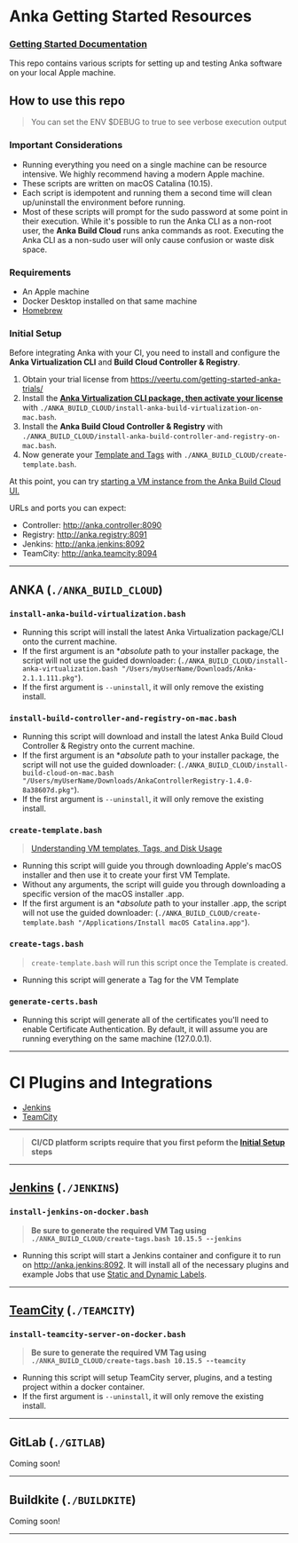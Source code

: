 # Anka Getting Started Resources

### [Getting Started Documentation](https://ankadocs.veertu.com/docs/getting-started/)

This repo contains various scripts for setting up and testing Anka software on your local Apple machine.

## How to use this repo

> You can set the ENV $DEBUG to true to see verbose execution output

### Important Considerations

- Running everything you need on a single machine can be resource intensive. We highly recommend having a modern Apple machine.
- These scripts are written on macOS Catalina (10.15).
- Each script is idempotent and running them a second time will clean up/uninstall the environment before running.
- Most of these scripts will prompt for the sudo password at some point in their execution. While it's possible to run the Anka CLI as a non-root user, the **Anka Build Cloud** runs anka commands as root. Executing the Anka CLI as a non-sudo user will only cause confusion or waste disk space.

### Requirements

- An Apple machine
- Docker Desktop installed on that same machine
- [Homebrew](https://brew.sh/)

### Initial Setup

Before integrating Anka with your CI, you need to install and configure the **Anka Virtualization CLI** and **Build Cloud Controller & Registry**.

1. Obtain your trial license from https://veertu.com/getting-started-anka-trials/
1. Install the **[Anka Virtualization CLI package, then activate your license](https://ankadocs.veertu.com/docs/anka-cli/installation/#install-the-anka-cli)** with `./ANKA_BUILD_CLOUD/install-anka-build-virtualization-on-mac.bash`.
2. Install the **Anka Build Cloud Controller & Registry** with `./ANKA_BUILD_CLOUD/install-anka-build-controller-and-registry-on-mac.bash`.
3. Now generate your [Template and Tags](https://ankadocs.veertu.com/docs/getting-started/creating-your-first-vm/#understanding-vm-templates-tags-and-disk-usage) with `./ANKA_BUILD_CLOUD/create-template.bash`.

At this point, you can try [starting a VM instance from the Anka Build Cloud UI.](https://ankadocs.veertu.com/docs/getting-started/macos/#step-4-start-a-vm-instance-using-the-controller-ui)

URLs and ports you can expect:

- Controller: http://anka.controller:8090
- Registry:   http://anka.registry:8091
- Jenkins:    http://anka.jenkins:8092
- TeamCity:   http://anka.teamcity:8094

---

## ANKA (`./ANKA_BUILD_CLOUD`)

### `install-anka-build-virtualization.bash`

- Running this script will install the latest Anka Virtualization package/CLI onto the current machine.
- If the first argument is an **absolute* path to your installer package, the script will not use the guided downloader: (`./ANKA_BUILD_CLOUD/install-anka-virtualization.bash "/Users/myUserName/Downloads/Anka-2.1.1.111.pkg"`).
- If the first argument is `--uninstall`, it will only remove the existing install.

### `install-build-controller-and-registry-on-mac.bash`

- Running this script will download and install the latest Anka Build Cloud Controller & Registry onto the current machine.
- If the first argument is an **absolute* path to your installer package, the script will not use the guided downloader: (`./ANKA_BUILD_CLOUD/install-build-cloud-on-mac.bash "/Users/myUserName/Downloads/AnkaControllerRegistry-1.4.0-8a38607d.pkg"`).
- If the first argument is `--uninstall`, it will only remove the existing install.

### `create-template.bash`

> [Understanding VM templates, Tags, and Disk Usage](https://ankadocs.veertu.com/docs/getting-started/creating-your-first-vm/#understanding-vm-templates-tags-and-disk-usage)

- Running this script will guide you through downloading Apple's macOS installer and then use it to create your first VM Template.
- Without any arguments, the script will guide you through downloading a specific version of the macOS installer .app. 
- If the first argument is an **absolute* path to your installer .app, the script will not use the guided downloader: (`./ANKA_BUILD_CLOUD/create-template.bash "/Applications/Install macOS Catalina.app"`).

### `create-tags.bash`

> `create-template.bash` will run this script once the Template is created.

- Running this script will generate a Tag for the VM Template

### `generate-certs.bash`

- Running this script will generate all of the certificates you'll need to enable Certificate Authentication. By default, it will assume you are running everything on the same machine (127.0.0.1).

---

# CI Plugins and Integrations

- [Jenkins](#jenkins-jenkins)
- [TeamCity](#teamcity-teamcity)

---

> **CI/CD platform scripts require that you first peform the [Initial Setup](#initial-setup) steps**

---

## [Jenkins](https://ankadocs.veertu.com/docs/ci-plugins-and-integrations/jenkins/) (`./JENKINS`)

### `install-jenkins-on-docker.bash`

> **Be sure to generate the required VM Tag using `./ANKA_BUILD_CLOUD/create-tags.bash 10.15.5 --jenkins`**

- Running this script will start a Jenkins container and configure it to run on http://anka.jenkins:8092. It will install all of the necessary plugins and example Jobs that use [Static and Dynamic Labels](https://ankadocs.veertu.com/docs/ci-plugins-and-integrations/jenkins/#install-and-configure-the-anka-plugin-in-jenkins).

---

## [TeamCity](https://ankadocs.veertu.com/docs/ci-plugins-and-integrations/teamcity/) (`./TEAMCITY`)

### `install-teamcity-server-on-docker.bash`

> **Be sure to generate the required VM Tag using `./ANKA_BUILD_CLOUD/create-tags.bash 10.15.5 --teamcity`**

- Running this script will setup TeamCity server, plugins, and a testing project within a docker container.
- If the first argument is `--uninstall`, it will only remove the existing install.

---

## GitLab (`./GITLAB`)

Coming soon!

---

## Buildkite (`./BUILDKITE`)

Coming soon!

---